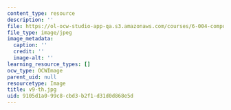 ```yaml
---
content_type: resource
description: ''
file: https://ol-ocw-studio-app-qa.s3.amazonaws.com/courses/6-004-computation-structures-spring-2017/9105d1a099c8cbd3b2f1d31d0d868e5d_v9-th.jpg
file_type: image/jpeg
image_metadata:
  caption: ''
  credit: ''
  image-alt: ''
learning_resource_types: []
ocw_type: OCWImage
parent_uid: null
resourcetype: Image
title: v9-th.jpg
uid: 9105d1a0-99c8-cbd3-b2f1-d31d0d868e5d
---
```

